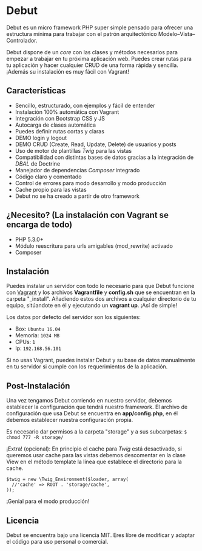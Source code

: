 # Debut
Debut es un micro framework PHP super simple pensado para ofrecer una estructura mínima para trabajar con el patrón arquitectónico Modelo–Vista–Controlador.

Debut dispone de un <i>core</i> con las clases y métodos necesarios para empezar a trabajar en tu próxima aplicación web. Puedes crear rutas para tu aplicación y hacer cualquier CRUD de una forma rápida y sencilla. ¡Además su instalación es muy fácil con Vagrant!

## Características
<ul>
<li>Sencillo, estructurado, con ejemplos y fácil de entender</li>
<li>Instalación 100% automática con Vagrant</li>
<li>Integración con Bootstrap CSS y JS</li>
<li>Autocarga de clases automática</li>
<li>Puedes definir rutas cortas y claras</li>
<li>DEMO login y logout</li>
<li>DEMO CRUD (Create, Read, Update, Delete) de usuarios y posts</li>
<li>Uso de motor de plantillas <i>Twig</i> para las vistas</li>
<li>Compatibilidad con distintas bases de datos gracias a la integración de <i>DBAL</i> de Doctrine</li>
<li>Manejador de dependencias <i>Composer</i> integrado</li>
<li>Código claro y comentado</li>
<li>Control de errores para modo desarrollo y modo producción</li>
<li>Cache propio para las vistas</li>
<li>Debut no se ha creado a partir de otro framework</li>
</ul>

## ¿Necesito? (La instalación con Vagrant se encarga de todo)
<ul>
<li>PHP 5.3.0+</li>
<li>Módulo reescritura para urls amigables (mod_rewrite) activado</li>
<li>Composer</li>
</ul>

## Instalación
Puedes instalar un servidor con todo lo necesario para que Debut funcione con <a href="https://www.vagrantup.com/downloads.html">Vagrant</a> y los archivos <b>Vagrantfile</b> y <b>config.sh</b> que se encuentran en la carpeta "_install". Añadiendo estos dos archivos a cualquier directorio de tu equipo, sitúandote en él y ejecutando un <b>vagrant up</b>. ¡Así de simple!

Los datos por defecto del servidor son los siguientes:
* Box: <code>Ubuntu 16.04</code>
* Memoria: <code>1024 MB</code>
* CPUs: <code>1</code>
* Ip: <code>192.168.56.101</code>

Si no usas Vagrant, puedes instalar Debut y su base de datos manualmente en tu servidor si cumple con los requerimientos de la aplicación.

## Post-Instalación
Una vez tengamos Debut corriendo en nuestro servidor, debemos establecer la configuración que tendrá nuestro framework. El archivo de configuración que usa Debut se encuentra en <b>app/config.php</b>, en él debemos establecer nuestra configuración propia.

Es necesario dar permisos a la carpeta "storage" y a sus subcarpetas: <code>$ chmod 777 -R storage/</code>

¡Extra! (opcional): En principio el cache para <i>Twig</i> está desactivado, si queremos usar cache para las vistas debemos descomentar en la clase View en el método template la línea que establece el directorio para la cache. 
<pre><code>$twig = new \Twig_Environment($loader, array(
  //'cache' => ROOT . 'storage/cache',
));
</code></pre>
¡Genial para el modo producción!

## Licencia
Debut se encuentra bajo una licencia MIT. Eres libre de modificar y adaptar el código para uso personal o comercial.
